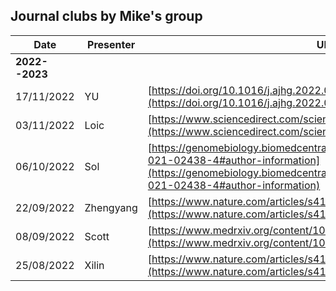 
## Journal clubs by Mike's group

Date       | Presenter | URL | Venue
-----------|-----------|-------------------------------------------------------------------------------|------
**2022--2023**| | | Virtually/Hybrid
17/11/2022 | YU    | [https://doi.org/10.1016/j.ajhg.2022.09.010](https://doi.org/10.1016/j.ajhg.2022.09.010) | Zoom
03/11/2022 | Loic  | [https://www.sciencedirect.com/science/article/pii/S0735109722051634](https://www.sciencedirect.com/science/article/pii/S0735109722051634) | Meeting room 0.R097
06/10/2022 | Sol | [https://genomebiology.biomedcentral.com/articles/10.1186/s13059-021-02438-4#author-information](https://genomebiology.biomedcentral.com/articles/10.1186/s13059-021-02438-4#author-information) | Meeting room 2.R034 
22/09/2022 | Zhengyang | [https://www.nature.com/articles/s41588-022-01085-0#Abs1](https://www.nature.com/articles/s41588-022-01085-0#Abs1)
08/09/2022 | Scott | [https://www.medrxiv.org/content/10.1101/2022.08.16.22278868v1](https://www.medrxiv.org/content/10.1101/2022.08.16.22278868v1)
25/08/2022 | Xilin | [https://www.nature.com/articles/s41592-022-01540-0](https://www.nature.com/articles/s41592-022-01540-0)
